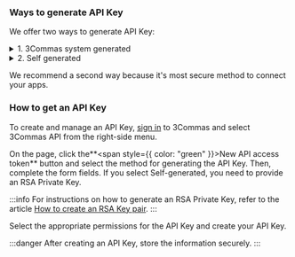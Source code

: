 ### Ways to generate API Key

We offer two ways to generate API Key:

<details>
<summary>1. 3Commas system generated</summary>

Works in a symmetric encryption method. A Secret Key will be provided to you. Please keep this Key secure and treat it like your password. Do not share the Key with any third parties.

</details>
<details>
<summary>2. Self generated</summary>

Works in a RSA asymmetric encryption method. You will have to create your ow Public and Private Keys via software. Then you will only have to provide the Public Key.

</details>

We recommend a second way because it's most secure method to connect your apps.

### How to get an API Key

To create and manage an API Key, [sign in](https://app.3commas.io/en/auth/login) to 3Commas and select 3Commas API from the right-side menu.

On the page, click the**<span style={{ color: "green" }}>New API access token</span>** button and select the method for generating the API Key. Then, complete the form fields. If you select Self-generated, you need to provide an RSA Private Key.

:::info
For instructions on how to generate an RSA Private Key, refer to the article [How to create an RSA Key pair](/docs/General%20information/How%20to%20create%20an%20RSA%20Key%20pair.md).
 :::

Select the appropriate permissions for the API Key and create your API Key.

:::danger
After creating an API Key, store the information securely.
:::
